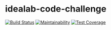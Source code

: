 # idealab-code-challenge

[![Build Status](https://travis-ci.org/eokwukwe/idealab-code-challenge.svg?branch=master)](https://travis-ci.org/eokwukwe/idealab-code-challenge) [![Maintainability](https://api.codeclimate.com/v1/badges/8a141e0f7ff40d8214e5/maintainability)](https://codeclimate.com/github/eokwukwe/idealab-code-challenge/maintainability) [![Test Coverage](https://api.codeclimate.com/v1/badges/8a141e0f7ff40d8214e5/test_coverage)](https://codeclimate.com/github/eokwukwe/idealab-code-challenge/test_coverage)